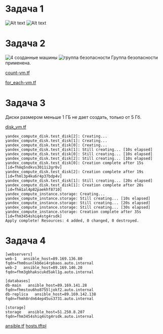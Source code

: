 # Задача 1
![Alt text](/images/task-1-1.png)
![Alt text](/images/task-1-2.png)



# Задача 2
![4 созданные машины](https://github.com/user-attachments/assets/01d905e9-13e5-41ea-8913-9ed57d6720b0)
![группа безопасности](https://github.com/user-attachments/assets/76a29d51-f449-400a-ac4e-012e0a9baa79)
Группа безопасности применена.

[count-vm.tf](count-vm.tf)

[for_each-vm.tf](for_each-vm.tf)

# Задача 3
Диски размером меньше 1 ГБ не дает создать, только от 5 Гб.

[disk_vm.tf ](disk_vm.tf)
```
yandex_compute_disk.test_disk[2]: Creating...
yandex_compute_disk.test_disk[1]: Creating...
yandex_compute_disk.test_disk[0]: Creating...
yandex_compute_disk.test_disk[1]: Still creating... [10s elapsed]
yandex_compute_disk.test_disk[0]: Still creating... [10s elapsed]
yandex_compute_disk.test_disk[2]: Still creating... [10s elapsed]
yandex_compute_disk.test_disk[0]: Creation complete after 15s [id=fhmq5ndkvs3011i2gr0v]
yandex_compute_disk.test_disk[2]: Creation complete after 19s [id=fhml3p4ku6r4p37bdp4v]
yandex_compute_disk.test_disk[1]: Still creating... [20s elapsed]
yandex_compute_disk.test_disk[1]: Creation complete after 20s [id=fhm1al4p82paekhf8710]
yandex_compute_instance.storage: Creating...
yandex_compute_instance.storage: Still creating... [10s elapsed]
yandex_compute_instance.storage: Still creating... [20s elapsed]
yandex_compute_instance.storage: Still creating... [30s elapsed]
yandex_compute_instance.storage: Creation complete after 35s [id=fhm3454shiq4stg4rsdk]
Apply complete! Resources: 4 added, 0 changed, 0 destroyed.
```
# Задача 4
```
[webservers]
web-1   ansible_host=89.169.136.80  fqdn=fhm0sunlkb6ei4rpbaos.auto.internal
web-2   ansible_host=89.169.146.20  fqdn=fhm3gbhakscukd5akl1g.auto.internal
            
[databases]
db-main   ansible_host=89.169.141.28 fqdn=fhmstou6ho8755ljokf2.auto.internal
db-replica   ansible_host=89.169.142.138 fqdn=fhmh8rdn64ep45us3731.auto.internal
            
[storage]
storage   ansible_host=51.250.8.207  fqdn=fhm3454shiq4stg4rsdk.auto.internal
```
[ansible.tf](ansible.tf)
[hosts.tftpl](hosts.tftpl)
